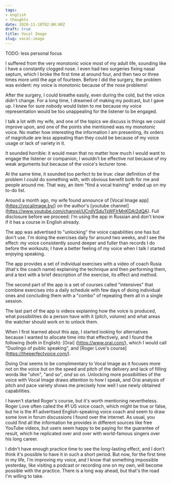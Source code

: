 ```yaml
---
tags:
- english
- thoughts
date: 2020-11-10T02:00:00Z
draft: true
title: Vocal Image
slug: vocal-image
---
```


TODO: less personal focus

I suffered from the very monotonic voice most of my adult life, sounding like I have a constantly clogged nose. I even had two surgeries fixing nasal septum, which I broke the first time at around four, and then two or three times more until the age of fourteen. Before I did the surgery, the problem was evident: my voice is monotonic because of the nose problems!

After the surgery, I could breathe easily, even during the cold, but the voice didn't change. For a long time, I dreamed of making my podcast, but I gave up. I knew for sure nobody would listen to me because my voice representation would be too unappealing for the listener to be engaged.

I talk a lot with my wife, and one of the topics we discuss is things we could improve upon, and one of the points she mentioned was my monotonic voice. No matter how interesting the information I am presenting, its orders of magnitude are less appealing than they could be because of my voice usage or lack of variety in it.

It sounded horrible: it would mean that no matter how much I would want to engage the listener or companion, I wouldn't be effective not because of my weak arguments but because of the voice's lecturer tone.

<!--more-->

At the same time, it sounded too perfect to be true: clear definition of the problem I could do something with, with obvious benefit both for me and people around me. That way, an item "find a vocal training" ended up on my to-do list.

Around a month ago, my wife found announce of [Vocal Image app] (https://vocalimage.by/) on the author's [youtube channel] (https://www.youtube.com/channel/UCrdVSduTsWFIrMnKDAi2dQA). Full disclosure before we proceed: I'm using the app in Russian and don't know if it has a course in English already.

The app was advertised to "unlocking" the voice capabilities one has but don't use. I'm doing the exercises daily for around two weeks, and I see the effect: my voice consistently sound deeper and fuller than records I do before the workouts; I have a better feeling of my voice when I talk I started enjoying speaking.

The app provides a set of individual exercises with a video of coach Rusia (that's the coach name) explaining the technique and then performing them, and a text with a brief description of the exercise, its effect and method.

The second part of the app is a set of courses called "intensives" that combine exercises into a daily schedule with few days of doing individual ones and concluding them with a "combo" of repeating them all in a single session.

The last part of the app is videos explaining how the voice is produced, what possibilities do a person have with it (pitch, volume) and what areas the watcher should work on to unlock them.

When I first learned about this app, I started looking for alternatives because I wanted to allocate time into that effectively, and I found the following (both in English): [Orai] (https://www.orai.com/), which I would call "Duolingo of public speaking", and [Roger Love's course] (https://theperfectvoice.com/).

Doing Orai seems to be complimentary to Vocal Image as it focuses more not on the voice but on the speed and pitch of the delivery and lack of filling words like "uhm", "and so", *and so on*. Unlocking more possibilities of the voice with Vocal Image draws attention to how I speak, and Orai analysis of pitch and pace variety shows me precisely how well I use newly obtained capabilities.

I haven't started Roger's course, but it's worth mentioning nevertheless. Roger Love often called the #1 US voice coach, which might be true or false, but he is the #1 advertised English-speaking voice coach and seem to draw some love in forum discussions I found over the internet. As usual, you could find all the information he provides in different sources like free YouTube videos, but users seem happy to be paying for the guarantee of result, which he replicated over and over with world-famous singers over his long career.

I didn't have enough practice time to see the long-lasting effect, and I don't think it's possible to have it in such a short period. But now, for the first time in my life, I'm improving my voice, and I know that something impossible yesterday, like visiting a podcast or recording one on my own, will become possible with the practice. There is a long way ahead, but that's the road I'm willing to take.
